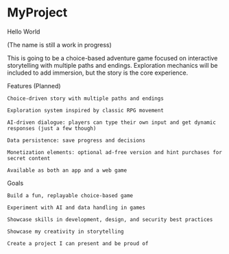 # MyProject

Hello World

(The name is still a work in progress)

This is going to be a choice-based adventure game focused on interactive storytelling with multiple paths and endings.
Exploration mechanics will be included to add immersion, but the story is the core experience.

Features (Planned)

    Choice-driven story with multiple paths and endings

    Exploration system inspired by classic RPG movement

    AI-driven dialogue: players can type their own input and get dynamic responses (just a few though)

    Data persistence: save progress and decisions

    Monetization elements: optional ad-free version and hint purchases for secret content

    Available as both an app and a web game

Goals

    Build a fun, replayable choice-based game

    Experiment with AI and data handling in games

    Showcase skills in development, design, and security best practices

    Showcase my creativity in storytelling

    Create a project I can present and be proud of
